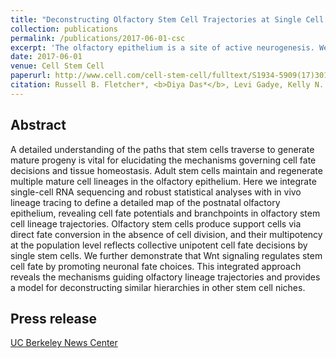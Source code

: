 ```yaml
---
title: "Deconstructing Olfactory Stem Cell Trajectories at Single Cell Resolution"
collection: publications
permalink: /publications/2017-06-01-csc
excerpt: 'The olfactory epithelium is a site of active neurogenesis. We combine single-cell transcriptomics and clonal lineage analysis to trace cell fates from the multipotent olfactory stem cell and identify multiple mechanisms controlling cell fate, including direct conversion of quiescent stem cells into support cells without cell division.'
date: 2017-06-01
venue: Cell Stem Cell
paperurl: http://www.cell.com/cell-stem-cell/fulltext/S1934-5909(17)30127-3
citation: Russell B. Fletcher*, <b>Diya Das*</b>, Levi Gadye, Kelly N. Street, Ariane Baudhuin, Allon Wagner, Michael B. Cole, Quetzal Flores, Yoon Gi Choi, Nir Yosef, Elizabeth Purdom, Sandrine Dudoit, Davide Risso and John Ngai. (2017). Deconstructing Olfactory Stem Cell Trajectories at Single Cell Resolution. <i>Cell Stem Cell</i> 20, 817-830.e8.
---
```


## Abstract
A detailed understanding of the paths that stem cells traverse to generate mature progeny is vital for elucidating the mechanisms governing cell fate decisions and tissue homeostasis. Adult stem cells maintain and regenerate multiple mature cell lineages in the olfactory epithelium. Here we integrate single-cell RNA sequencing and robust statistical analyses with in vivo lineage tracing to define a detailed map of the postnatal olfactory epithelium, revealing cell fate potentials and branchpoints in olfactory stem cell lineage trajectories. Olfactory stem cells produce support cells via direct fate conversion in the absence of cell division, and their multipotency at the population level reflects collective unipotent cell fate decisions by single stem cells. We further demonstrate that Wnt signaling regulates stem cell fate by promoting neuronal fate choices. This integrated approach reveals the mechanisms guiding olfactory lineage trajectories and provides a model for deconstructing similar hierarchies in other stem cell niches.

## Press release
[UC Berkeley News Center](http://news.berkeley.edu/2017/05/11/sniffing-out-stem-cell-fates-in-the-nose/)
